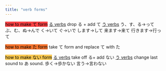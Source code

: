 ```yaml
---
title: "verb forms"
---
```

<mark style="background: #F94144;">how to make て form</mark>
<u>る verbs</u>
drop る + add て
<u>う verbs</u>
う、す、る→って
ぶ、む、ぬ→んで
く→いて
ぐ→いで
します→して
来ます→来て
行きます→行って

<mark style="background: #F3722C;">how to make た form</mark>
take て form and replace て with た

<mark style="background: #F9C74F;">how to make ない form</mark>
<u>る verbs</u>
take off る+ add ない
<u>う verbs</u>
change last sound to あ sound.
歩く→歩かない
言う→言わない
